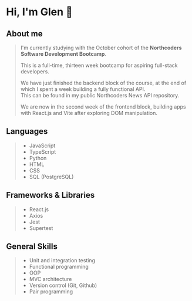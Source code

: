 # Hi, I'm Glen :wave:

## About me
> I'm currently studying with the October cohort of the **Northcoders Software Development Bootcamp**.
>
> This is a full-time, thirteen week bootcamp for aspiring full-stack developers.
>
> We have just finished the backend block of the course, at the end of which I spent a week building a fully functional API.\
> This can be found in my public Northcoders News API repository.
>
> We are now in the second week of the frontend block, building apps with React.js and Vite after exploring DOM manipulation.

## Languages
> - JavaScript
> - TypeScript
> - Python
> - HTML
> - CSS
> - SQL (PostgreSQL)

## Frameworks & Libraries
> - React.js
> - Axios
> - Jest
> - Supertest

## General Skills
> - Unit and integration testing
> - Functional programming
> - OOP
> - MVC architecture
> - Version control (Git, Github)
> - Pair programming

<!---
gcpearse/gcpearse is a ✨ special ✨ repository because its `README.md` (this file) appears on your GitHub profile.
You can click the Preview link to take a look at your changes.
--->
